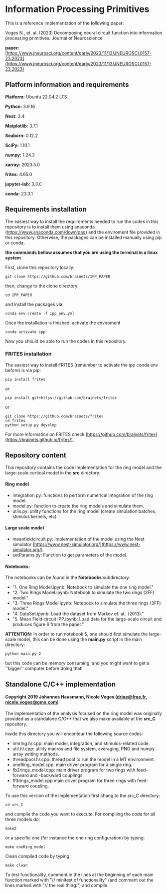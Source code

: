 # Information Processing Primitives

This is a reference implementation of the following paper:

Voges N., et. al. (2023) Decomposing neural circuit function into information processing primitives. Journal of Neuroscience

**paper:** [https://www.jneurosci.org/content/early/2023/11/13/JNEUROSCI.0157-23.2023](https://www.jneurosci.org/content/early/2023/11/13/JNEUROSCI.0157-23.2023)

## Platform information and requirements

**Platform:** Ubuntu 22.04.2 LTS

**Python:** 3.9.16

**Nest:** 3.4

**Matplotlib:** 3.7.1

**Seaborn:** 0.12.2

**SciPy:** 1.10.1

**numpy:** 1.24.3

**xarray:** 2023.5.0

**frites:** 4.65.0

**jupyter-lab:** 3.3.0

**conda:**  23.3.1

## Requirements installation

The easiest way to install the requirements needed to run the codes in this repository is to install them using anaconda (https://www.anaconda.com/download) and the enviroment file provided in this repository. Otherwise, the packages can be installed manually using pip or conda. 

**the commands bellow assumes that you are using the terminal in a linux system**

First, clone this repository locally:

```
git clone https://github.com/brainets/IPP_PAPER
```

then, change to the clone directory:

```
cd IPP_PAPER
```

and install the packages via:

```
conda env create -f ipp_env.yml
```

Once the installation is finished, activate the enviroment

```
conda activate ipp
```

Now you should be able to run the codes in this repository.

### FRITES installation

The easiest way to install FRITES (remember to activate the ipp conda env before) is via pip:

```
pip install frites
```

or 

```
pip install git+https://github.com/brainets/frites
```

or 


```
git clone https://github.com/brainets/frites
cd frites
python setup.py develop
```

For more information on FRITES check  [https://github.com/brainets/frites](https://brainets.github.io/frites/).

## Repository content

This repository contains the code implementation for the ring model and the large-scale cortical model in the **src** directory:

#### Ring model

- integration.py: functions to perform numerical integration of the ring model.
- model.py: function to create the ring models and simulate them.
- utils.py: utility functions for the ring model (create simulation batches, stimulus kernels, etc).

#### Large scale model

- meanfieldcircuit.py: Implementation of the model using the Nest simulator [https://www.nest-simulator.org/](https://www.nest-simulator.org/).
- setParams.py: Function to get parameters of the model.

#### Notebooks:

The notebooks can be found in the **Notebooks** subdirectory.

- "1. One Ring Model.ipynb: Notebook to simulate the one ring model."
- "2. Two Rings Model.ipynb: Notebook to simulate the two rings (2FF) model."
- "3. Three Rings Model.ipynb: Notebook to simulate the three rings (3FF) model."
- "4. DataSet.ipynb: Load the dataset from Markov et. al., (2013)."
- "5. Mean Field circuit IPP.ipynb: Load data for the large-scale circuit and produces figure 6 from the paper."

**ATTENTION:** In order to run notebook 5, one should first simulate the large-scale model, this can be done using the **main.py** script in the main directory:

```
python main.py 2
```

but this code can be memory consuming, and you might want to get a ''bigger'' computer before doing that!

## Standalone C/C++ implementation

#### Copyright 2019 Johannes Hausmann, Nicole Voges (drjoe@free.fr, nicole.voges@gmx.com)

The implementation of the analysis focused on the ring model was originally provided as
a standalone C/C++ that we also make available at the **src_C** repository.

Inside this directory you will enconteur the following source codes:

- nmring.h/.cpp: 	main model, integration, and stimulus-related code.
- util.h/.cpp:       	utility macros and file system, averaging, PNG and numpy array writing methods.
- threadpool.h/.cpp:   	thread pool to run the model in a MT environment.
- oneRing_model.cpp:	main driver program for a single ring.
- fb2rings_model.cpp:	main driver program for two rings with feed-forward and -backward couplings.
- ff3rings_model.cpp	main driver program for three rings with feed-forward coupling. 

To use this version of the implementation first chang to the src_C directory:

``` 
cd src_C
``` 

and compile the code you want to execute. For compiling the code for all three models do:

```
make2
```

or a specific one (for instance the one ring configuration) by typing:

```
make oneRing_model
```

Clean compiled code by typing :

```
make clean 
```

To test functionality, comment in the lines at the beginning of each main function marked with
"// minitest of functionality" (and comment out the lines marked with "// the real thing:") and compile.
